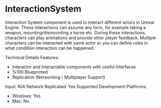 # InteractionSystem
Interaction System component is used to interact different actors in Unreal Engine. These interactions can assume any form, for example taking a weapon, mounting/dismounting a horse etc. During these interactions, characters can play animations and provide other player feedback. Multiple characters can be interacted with same actor or you can define rules in what condition interaction can be happened.

Technical Details
Features:
 * Interactor and Interactable components with useful Interfaces
 * %100 Blueprinted
 * Replication (Networking / Multiplayer Support)

Input: N/A
Network Replicated: Yes
Supported Development Platforms:
 * Windows: Yes
 * Mac: No
